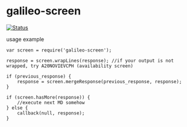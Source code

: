 # galileo-screen

[![Status](https://travis-ci.org/articice/galileo-screen.svg?branch=master)](https://travis-ci.org/articice/galileo-screen)

usage example

```
var screen = require('galileo-screen');

response = screen.wrapLines(response); //if your output is not wrapped, try A20NOVIEVCPH (availability screen)

if (previous_response) {
    response = screen.mergeResponse(previous_response, response);
}

if (screen.hasMore(response)) {
    //execute next MD somehow
} else {
    callback(null, response);
}
```
